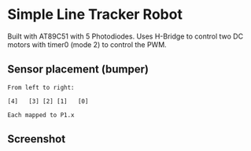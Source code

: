 Simple Line Tracker Robot
=========================

Built with AT89C51 with 5 Photodiodes. Uses H-Bridge to control two DC motors
with timer0 (mode 2) to control the PWM.

## Sensor placement (bumper)

~~~text
From left to right:

[4]   [3] [2] [1]   [0]

Each mapped to P1.x
~~~

## Screenshot

